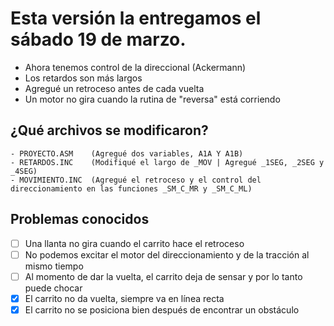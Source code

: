 # Esta versión la entregamos el sábado 19 de marzo.

- Ahora tenemos control de la direccional (Ackermann)
- Los retardos son más largos
- Agregué un retroceso antes de cada vuelta
- Un motor no gira cuando la rutina de "reversa" está corriendo

## ¿Qué archivos se modificaron?
```
- PROYECTO.ASM    (Agregué dos variables, A1A Y A1B)
- RETARDOS.INC    (Modifiqué el largo de _MOV | Agregué _1SEG, _2SEG y _4SEG)
- MOVIMIENTO.INC  (Agregué el retroceso y el control del direccionamiento en las funciones _SM_C_MR y _SM_C_ML)
```

## Problemas conocidos
- [ ] Una llanta no gira cuando el carrito hace el retroceso
- [ ] No podemos excitar el motor del direccionamiento y de la tracción al mismo tiempo
- [ ] Al momento de dar la vuelta, el carrito deja de sensar y por lo tanto puede chocar
- [x] El carrito no da vuelta, siempre va en línea recta
- [x] El carrito no se posiciona bien después de encontrar un obstáculo
